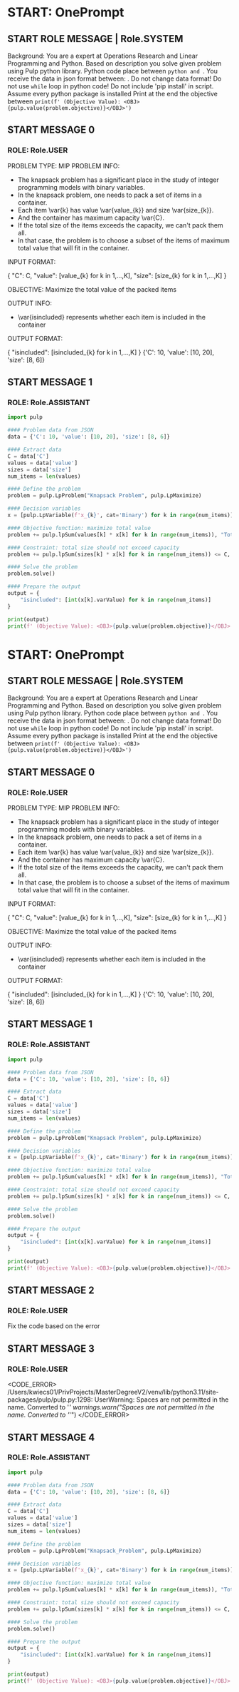 # START: OnePrompt 
## START ROLE MESSAGE | Role.SYSTEM 
Background: You are a expert at Operations Research and Linear Programming and Python. Based on description you solve given problem using Pulp python library. Python code place between ```python and ```. You receive the data in json format between: <DATA></DATA>. Do not change data format! Do not use `while` loop in python code! Do not include 'pip install' in script. Assume every python package is installed Print at the end the objective between <OBJ></OBJ> `print(f' (Objective Value): <OBJ>{pulp.value(problem.objective)}</OBJ>')`  
## START MESSAGE 0 
### ROLE: Role.USER
<DESCRIPTION>
PROBLEM TYPE: MIP
PROBLEM INFO:

- The knapsack problem has a significant place in the study of integer programming models with binary variables. 
- In the knapsack problem, one needs to pack a set of items in a container.
- Each item \var{k} has value \var{value_{k}} and size \var{size_{k}}.
- And the container has maximum capacity \var{C}. 
- If the total size of the items exceeds the capacity, we can't pack them all. 
- In that case, the problem is to choose a subset of the items of maximum total value that will fit in the container. 

INPUT FORMAT:

{
	"C": C,
	"value": [value_{k} for k in 1,...,K],
	"size": [size_{k} for k in 1,...,K]
}


OBJECTIVE: Maximize the total value of the packed items

OUTPUT INFO:

- \var{isincluded} represents whether each item is included in the container

OUTPUT FORMAT:

{
	"isincluded": [isincluded_{k} for k in 1,...,K]
}
</DESCRIPTION>
<DATA>
{'C': 10, 'value': [10, 20], 'size': [8, 6]}</DATA>


## START MESSAGE 1 
### ROLE: Role.ASSISTANT
```python
import pulp

#### Problem data from JSON
data = {'C': 10, 'value': [10, 20], 'size': [8, 6]}

#### Extract data
C = data['C']
values = data['value']
sizes = data['size']
num_items = len(values)

#### Define the problem
problem = pulp.LpProblem("Knapsack Problem", pulp.LpMaximize)

#### Decision variables
x = [pulp.LpVariable(f'x_{k}', cat='Binary') for k in range(num_items)]

#### Objective function: maximize total value
problem += pulp.lpSum(values[k] * x[k] for k in range(num_items)), "Total Value"

#### Constraint: total size should not exceed capacity
problem += pulp.lpSum(sizes[k] * x[k] for k in range(num_items)) <= C, "Capacity Constraint"

#### Solve the problem
problem.solve()

#### Prepare the output
output = {
    "isincluded": [int(x[k].varValue) for k in range(num_items)]
}

print(output)
print(f' (Objective Value): <OBJ>{pulp.value(problem.objective)}</OBJ>')
```

# START: OnePrompt 
## START ROLE MESSAGE | Role.SYSTEM 
Background: You are a expert at Operations Research and Linear Programming and Python. Based on description you solve given problem using Pulp python library. Python code place between ```python and ```. You receive the data in json format between: <DATA></DATA>. Do not change data format! Do not use `while` loop in python code! Do not include 'pip install' in script. Assume every python package is installed Print at the end the objective between <OBJ></OBJ> `print(f' (Objective Value): <OBJ>{pulp.value(problem.objective)}</OBJ>')`  
## START MESSAGE 0 
### ROLE: Role.USER
<DESCRIPTION>
PROBLEM TYPE: MIP
PROBLEM INFO:

- The knapsack problem has a significant place in the study of integer programming models with binary variables. 
- In the knapsack problem, one needs to pack a set of items in a container.
- Each item \var{k} has value \var{value_{k}} and size \var{size_{k}}.
- And the container has maximum capacity \var{C}. 
- If the total size of the items exceeds the capacity, we can't pack them all. 
- In that case, the problem is to choose a subset of the items of maximum total value that will fit in the container. 

INPUT FORMAT:

{
	"C": C,
	"value": [value_{k} for k in 1,...,K],
	"size": [size_{k} for k in 1,...,K]
}


OBJECTIVE: Maximize the total value of the packed items

OUTPUT INFO:

- \var{isincluded} represents whether each item is included in the container

OUTPUT FORMAT:

{
	"isincluded": [isincluded_{k} for k in 1,...,K]
}
</DESCRIPTION>
<DATA>
{'C': 10, 'value': [10, 20], 'size': [8, 6]}</DATA>


## START MESSAGE 1 
### ROLE: Role.ASSISTANT
```python
import pulp

#### Problem data from JSON
data = {'C': 10, 'value': [10, 20], 'size': [8, 6]}

#### Extract data
C = data['C']
values = data['value']
sizes = data['size']
num_items = len(values)

#### Define the problem
problem = pulp.LpProblem("Knapsack Problem", pulp.LpMaximize)

#### Decision variables
x = [pulp.LpVariable(f'x_{k}', cat='Binary') for k in range(num_items)]

#### Objective function: maximize total value
problem += pulp.lpSum(values[k] * x[k] for k in range(num_items)), "Total Value"

#### Constraint: total size should not exceed capacity
problem += pulp.lpSum(sizes[k] * x[k] for k in range(num_items)) <= C, "Capacity Constraint"

#### Solve the problem
problem.solve()

#### Prepare the output
output = {
    "isincluded": [int(x[k].varValue) for k in range(num_items)]
}

print(output)
print(f' (Objective Value): <OBJ>{pulp.value(problem.objective)}</OBJ>')
```

## START MESSAGE 2 
### ROLE: Role.USER
Fix the code based on the error

## START MESSAGE 3 
### ROLE: Role.USER
<CODE_ERROR>
/Users/kwiecs01/PrivProjects/MasterDegreeV2/venv/lib/python3.11/site-packages/pulp/pulp.py:1298: UserWarning: Spaces are not permitted in the name. Converted to '_'
  warnings.warn("Spaces are not permitted in the name. Converted to '_'")
</CODE_ERROR>


## START MESSAGE 4 
### ROLE: Role.ASSISTANT
```python
import pulp

#### Problem data from JSON
data = {'C': 10, 'value': [10, 20], 'size': [8, 6]}

#### Extract data
C = data['C']
values = data['value']
sizes = data['size']
num_items = len(values)

#### Define the problem
problem = pulp.LpProblem("Knapsack_Problem", pulp.LpMaximize)

#### Decision variables
x = [pulp.LpVariable(f'x_{k}', cat='Binary') for k in range(num_items)]

#### Objective function: maximize total value
problem += pulp.lpSum(values[k] * x[k] for k in range(num_items)), "Total_Value"

#### Constraint: total size should not exceed capacity
problem += pulp.lpSum(sizes[k] * x[k] for k in range(num_items)) <= C, "Capacity_Constraint"

#### Solve the problem
problem.solve()

#### Prepare the output
output = {
    "isincluded": [int(x[k].varValue) for k in range(num_items)]
}

print(output)
print(f' (Objective Value): <OBJ>{pulp.value(problem.objective)}</OBJ>')
```

